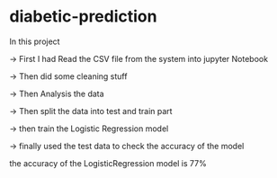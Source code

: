 # diabetic-prediction

In this project

-> First I had Read the CSV file from the system into jupyter Notebook

-> Then did some cleaning stuff

-> Then Analysis the data

-> Then split the data into test and train part

-> then train the Logistic Regression model

-> finally used the test data to check the accuracy of the model

the accuracy of the LogisticRegression model is 77%
